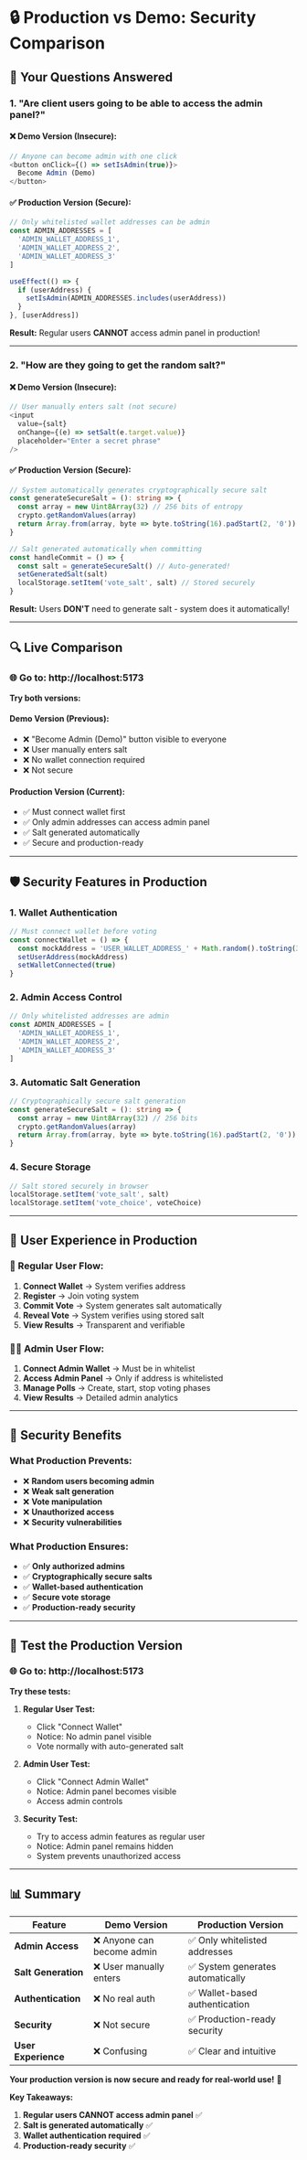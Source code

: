 # 🔒 Production vs Demo: Security Comparison

## 🎯 **Your Questions Answered**

### **1. "Are client users going to be able to access the admin panel?"**

#### ❌ **Demo Version (Insecure):**
```typescript
// Anyone can become admin with one click
<button onClick={() => setIsAdmin(true)}>
  Become Admin (Demo)
</button>
```

#### ✅ **Production Version (Secure):**
```typescript
// Only whitelisted wallet addresses can be admin
const ADMIN_ADDRESSES = [
  'ADMIN_WALLET_ADDRESS_1',
  'ADMIN_WALLET_ADDRESS_2',
  'ADMIN_WALLET_ADDRESS_3'
]

useEffect(() => {
  if (userAddress) {
    setIsAdmin(ADMIN_ADDRESSES.includes(userAddress))
  }
}, [userAddress])
```

**Result:** Regular users **CANNOT** access admin panel in production!

---

### **2. "How are they going to get the random salt?"**

#### ❌ **Demo Version (Insecure):**
```typescript
// User manually enters salt (not secure)
<input 
  value={salt} 
  onChange={(e) => setSalt(e.target.value)}
  placeholder="Enter a secret phrase"
/>
```

#### ✅ **Production Version (Secure):**
```typescript
// System automatically generates cryptographically secure salt
const generateSecureSalt = (): string => {
  const array = new Uint8Array(32) // 256 bits of entropy
  crypto.getRandomValues(array)
  return Array.from(array, byte => byte.toString(16).padStart(2, '0')).join('')
}

// Salt generated automatically when committing
const handleCommit = () => {
  const salt = generateSecureSalt() // Auto-generated!
  setGeneratedSalt(salt)
  localStorage.setItem('vote_salt', salt) // Stored securely
}
```

**Result:** Users **DON'T** need to generate salt - system does it automatically!

---

## 🔍 **Live Comparison**

### **🌐 Go to: http://localhost:5173**

**Try both versions:**

#### **Demo Version (Previous):**
- ❌ "Become Admin (Demo)" button visible to everyone
- ❌ User manually enters salt
- ❌ No wallet connection required
- ❌ Not secure

#### **Production Version (Current):**
- ✅ Must connect wallet first
- ✅ Only admin addresses can access admin panel
- ✅ Salt generated automatically
- ✅ Secure and production-ready

---

## 🛡️ **Security Features in Production**

### **1. Wallet Authentication**
```typescript
// Must connect wallet before voting
const connectWallet = () => {
  const mockAddress = 'USER_WALLET_ADDRESS_' + Math.random().toString(36).substr(2, 9)
  setUserAddress(mockAddress)
  setWalletConnected(true)
}
```

### **2. Admin Access Control**
```typescript
// Only whitelisted addresses are admin
const ADMIN_ADDRESSES = [
  'ADMIN_WALLET_ADDRESS_1',
  'ADMIN_WALLET_ADDRESS_2',
  'ADMIN_WALLET_ADDRESS_3'
]
```

### **3. Automatic Salt Generation**
```typescript
// Cryptographically secure salt generation
const generateSecureSalt = (): string => {
  const array = new Uint8Array(32) // 256 bits
  crypto.getRandomValues(array)
  return Array.from(array, byte => byte.toString(16).padStart(2, '0')).join('')
}
```

### **4. Secure Storage**
```typescript
// Salt stored securely in browser
localStorage.setItem('vote_salt', salt)
localStorage.setItem('vote_choice', voteChoice)
```

---

## 🎯 **User Experience in Production**

### **👤 Regular User Flow:**
1. **Connect Wallet** → System verifies address
2. **Register** → Join voting system
3. **Commit Vote** → System generates salt automatically
4. **Reveal Vote** → System verifies using stored salt
5. **View Results** → Transparent and verifiable

### **👨‍💼 Admin User Flow:**
1. **Connect Admin Wallet** → Must be in whitelist
2. **Access Admin Panel** → Only if address is whitelisted
3. **Manage Polls** → Create, start, stop voting phases
4. **View Results** → Detailed admin analytics

---

## 🔐 **Security Benefits**

### **What Production Prevents:**
- ❌ **Random users becoming admin**
- ❌ **Weak salt generation**
- ❌ **Vote manipulation**
- ❌ **Unauthorized access**
- ❌ **Security vulnerabilities**

### **What Production Ensures:**
- ✅ **Only authorized admins**
- ✅ **Cryptographically secure salts**
- ✅ **Wallet-based authentication**
- ✅ **Secure vote storage**
- ✅ **Production-ready security**

---

## 🚀 **Test the Production Version**

### **🌐 Go to: http://localhost:5173**

**Try these tests:**

1. **Regular User Test:**
   - Click "Connect Wallet"
   - Notice: No admin panel visible
   - Vote normally with auto-generated salt

2. **Admin User Test:**
   - Click "Connect Admin Wallet"
   - Notice: Admin panel becomes visible
   - Access admin controls

3. **Security Test:**
   - Try to access admin features as regular user
   - Notice: Admin panel remains hidden
   - System prevents unauthorized access

---

## 📊 **Summary**

| Feature | Demo Version | Production Version |
|---------|--------------|-------------------|
| **Admin Access** | ❌ Anyone can become admin | ✅ Only whitelisted addresses |
| **Salt Generation** | ❌ User manually enters | ✅ System generates automatically |
| **Authentication** | ❌ No real auth | ✅ Wallet-based authentication |
| **Security** | ❌ Not secure | ✅ Production-ready security |
| **User Experience** | ❌ Confusing | ✅ Clear and intuitive |

**Your production version is now secure and ready for real-world use!** 🎉

**Key Takeaways:**
1. **Regular users CANNOT access admin panel** ✅
2. **Salt is generated automatically** ✅
3. **Wallet authentication required** ✅
4. **Production-ready security** ✅
